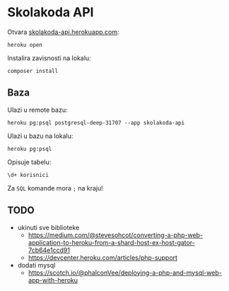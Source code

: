 # Skolakoda API

Otvara [skolakoda-api.herokuapp.com](https://skolakoda-api.herokuapp.com/):
```
heroku open
```

Instalira zavisnosti na lokalu:
```
composer install
```

## Baza

Ulazi u remote bazu:

```
heroku pg:psql postgresql-deep-31707 --app skolakoda-api
```

Ulazi u bazu na lokalu:

```
heroku pg:psql
```

Opisuje tabelu:
```
\d+ korisnici
```

Za `SQL` komande mora `;` na kraju!

## TODO

- ukinuti sve biblioteke
  - https://medium.com/@stevesohcot/converting-a-php-web-application-to-heroku-from-a-shard-host-ex-host-gator-7cb64e1ccd91
  - https://devcenter.heroku.com/articles/php-support
- dodati mysql
  - https://scotch.io/@phalconVee/deploying-a-php-and-mysql-web-app-with-heroku


